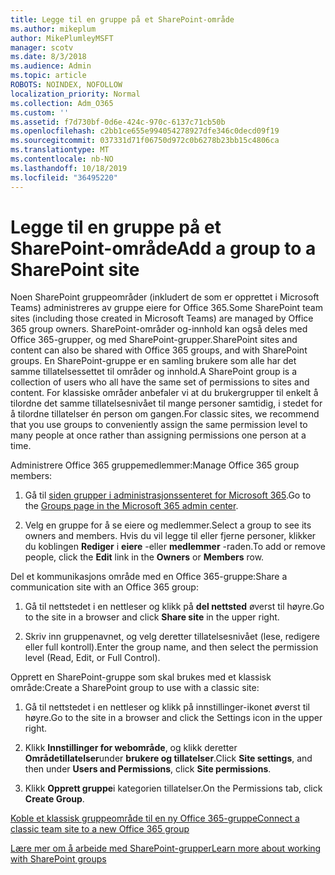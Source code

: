 ```yaml
---
title: Legge til en gruppe på et SharePoint-område
ms.author: mikeplum
author: MikePlumleyMSFT
manager: scotv
ms.date: 8/3/2018
ms.audience: Admin
ms.topic: article
ROBOTS: NOINDEX, NOFOLLOW
localization_priority: Normal
ms.collection: Adm_O365
ms.custom: ''
ms.assetid: f7d730bf-0d6e-424c-970c-6137c71cb50b
ms.openlocfilehash: c2bb1ce655e994054278927dfe346c0decd09f19
ms.sourcegitcommit: 037331d71f06750d972c0b6278b23bb15c4806ca
ms.translationtype: MT
ms.contentlocale: nb-NO
ms.lasthandoff: 10/18/2019
ms.locfileid: "36495220"
---
```

# <a name="add-a-group-to-a-sharepoint-site"></a><span data-ttu-id="a70fa-102">Legge til en gruppe på et SharePoint-område</span><span class="sxs-lookup"><span data-stu-id="a70fa-102">Add a group to a SharePoint site</span></span>

<span data-ttu-id="a70fa-103">Noen SharePoint gruppeområder (inkludert de som er opprettet i Microsoft Teams) administreres av gruppe eiere for Office 365.</span><span class="sxs-lookup"><span data-stu-id="a70fa-103">Some SharePoint team sites (including those created in Microsoft Teams) are managed by Office 365 group owners.</span></span> <span data-ttu-id="a70fa-104">SharePoint-områder og-innhold kan også deles med Office 365-grupper, og med SharePoint-grupper.</span><span class="sxs-lookup"><span data-stu-id="a70fa-104">SharePoint sites and content can also be shared with Office 365 groups, and with SharePoint groups.</span></span> <span data-ttu-id="a70fa-105">En SharePoint-gruppe er en samling brukere som alle har det samme tillatelsessettet til områder og innhold.</span><span class="sxs-lookup"><span data-stu-id="a70fa-105">A SharePoint group is a collection of users who all have the same set of permissions to sites and content.</span></span> <span data-ttu-id="a70fa-106">For klassiske områder anbefaler vi at du brukergrupper til enkelt å tilordne det samme tillatelsesnivået til mange personer samtidig, i stedet for å tilordne tillatelser én person om gangen.</span><span class="sxs-lookup"><span data-stu-id="a70fa-106">For classic sites, we recommend that you use groups to conveniently assign the same permission level to many people at once rather than assigning permissions one person at a time.</span></span>
  
<span data-ttu-id="a70fa-107">Administrere Office 365 gruppemedlemmer:</span><span class="sxs-lookup"><span data-stu-id="a70fa-107">Manage Office 365 group members:</span></span>
  
1. <span data-ttu-id="a70fa-108">Gå til [siden grupper i administrasjonssenteret for Microsoft 365](https://portal.office.com/adminportal/home#/groups).</span><span class="sxs-lookup"><span data-stu-id="a70fa-108">Go to the [Groups page in the Microsoft 365 admin center](https://portal.office.com/adminportal/home#/groups).</span></span>
    
2. <span data-ttu-id="a70fa-109">Velg en gruppe for å se eiere og medlemmer.</span><span class="sxs-lookup"><span data-stu-id="a70fa-109">Select a group to see its owners and members.</span></span> <span data-ttu-id="a70fa-110">Hvis du vil legge til eller fjerne personer, klikker du koblingen **Rediger** i **eiere** -eller **medlemmer** -raden.</span><span class="sxs-lookup"><span data-stu-id="a70fa-110">To add or remove people, click the **Edit** link in the **Owners** or **Members** row.</span></span> 
    
<span data-ttu-id="a70fa-111">Del et kommunikasjons område med en Office 365-gruppe:</span><span class="sxs-lookup"><span data-stu-id="a70fa-111">Share a communication site with an Office 365 group:</span></span>
  
1. <span data-ttu-id="a70fa-112">Gå til nettstedet i en nettleser og klikk på **del nettsted** øverst til høyre.</span><span class="sxs-lookup"><span data-stu-id="a70fa-112">Go to the site in a browser and click **Share site** in the upper right.</span></span> 
    
2. <span data-ttu-id="a70fa-113">Skriv inn gruppenavnet, og velg deretter tillatelsesnivået (lese, redigere eller full kontroll).</span><span class="sxs-lookup"><span data-stu-id="a70fa-113">Enter the group name, and then select the permission level (Read, Edit, or Full Control).</span></span>
    
<span data-ttu-id="a70fa-114">Opprett en SharePoint-gruppe som skal brukes med et klassisk område:</span><span class="sxs-lookup"><span data-stu-id="a70fa-114">Create a SharePoint group to use with a classic site:</span></span>
  
1. <span data-ttu-id="a70fa-115">Gå til nettstedet i en nettleser og klikk på innstillinger-ikonet øverst til høyre.</span><span class="sxs-lookup"><span data-stu-id="a70fa-115">Go to the site in a browser and click the Settings icon in the upper right.</span></span>
    
2. <span data-ttu-id="a70fa-116">Klikk **Innstillinger for webområde**, og klikk deretter **Områdetillatelser**under **brukere og tillatelser**.</span><span class="sxs-lookup"><span data-stu-id="a70fa-116">Click **Site settings**, and then under **Users and Permissions**, click **Site permissions**.</span></span>
    
3. <span data-ttu-id="a70fa-117">Klikk **Opprett gruppe**i kategorien tillatelser.</span><span class="sxs-lookup"><span data-stu-id="a70fa-117">On the Permissions tab, click **Create Group**.</span></span>
    
[<span data-ttu-id="a70fa-118">Koble et klassisk gruppeområde til en ny Office 365-gruppe</span><span class="sxs-lookup"><span data-stu-id="a70fa-118">Connect a classic team site to a new Office 365 group</span></span>](https://go.microsoft.com/fwlink/?linkid=2008654)
  
[<span data-ttu-id="a70fa-119">Lære mer om å arbeide med SharePoint-grupper</span><span class="sxs-lookup"><span data-stu-id="a70fa-119">Learn more about working with SharePoint groups</span></span>](https://go.microsoft.com/fwlink/?linkid=874658)
  

